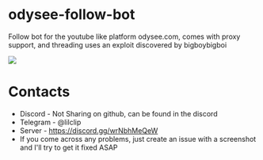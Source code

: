 # odysee-follow-bot
Follow bot for the youtube like platform odysee.com, comes with proxy support, and threading uses an exploit discovered by bigboybigboi

![](./Picture/clipsodyseefollow.png)

# Contacts
* Discord - Not Sharing on github, can be found in the discord
* Telegram - @lilclip
* Server - https://discord.gg/wrNbhMeQeW
* If you come across any problems, just create an issue with a screenshot and I'll try to get it fixed ASAP
